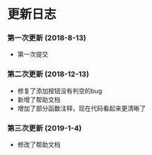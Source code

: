 更新日志
===
### 第一次更新 (2018-8-13)
* 第一次提交

### 第二次更新 (2018-12-13)
* 修复了添加按钮没有判空的bug
* 新增了帮助文档
* 增加了部分函数注释，现在代码看起来更清晰了

### 第三次更新 (2019-1-4)
* 修改了帮助文档